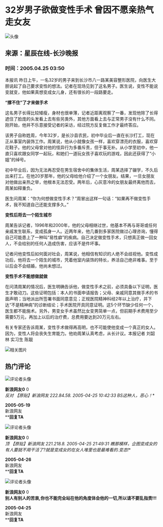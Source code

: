 # 32岁男子欲做变性手术 曾因不愿亲热气走女友

![头像](//n.sinaimg.cn/default/622af858/20181010/default_avatar.jpg)

## 来源：星辰在线-长沙晚报

### 时间：2005.04.25 03:50

本报讯 昨日上午，一名32岁的男子来到长沙市八一路某美容整形医院，向医生大胆说起了自己要求变性的想法。记者在现场见到了这名男子。医生说，变性不能说变就变，他如果真想变成女儿身，还有很长的一段路要走。

**“撑不住”了才来做手术**

这名男子长得比较矮瘦，身材也很单薄，记者近距离观察了一番，发现他除了长得遮住了脸庞的头发看上去有些另类外，其他方面看上去与正常男子没有什么不同。刚开始，他并不乐意接受记者的采访，经过院方反复做工作才最终答应。

该男子自称姓周，今年32岁，是长沙县农民，初中毕业后一直在长沙打工，现在正从事室内装饰工作。周某说，他从小就像女孩一样，喜欢穿漂亮的衣服，喜欢穿花鞋子。他的父母曾对他的怪异行为多番斥责，但于事无补。从小学至初中，他一直只喜欢跟女同学一起玩，和她们一道玩女孩子喜欢玩的游戏，因此还获得了“小姐”的绰号。

初中毕业后，因为无法再忍受在男生宿舍中的集体生活，周某选择了辍学，不久后出来打工。在他20岁那年，他的父母给他介绍了一个女朋友。结果，一旦女朋友对他做出亲热之举，他根本无法忍受。两年后，心灰意冷的女朋友最终离他而去，周某如释重负。

医生问周某：“你为何想做变性手术？”周冒出这样一句话：“如果再不做变性手术，我不知道自己还能支撑多久。”

**变性后将去一个陌生城市**

周某告诉记者，1996年和2000年，他的父母相继过世，他基本不再与哥哥或任何亲戚发生联系，变成孤身一人。近两年来，他几番到多家医院做过心理咨询，懂得自己可能患上了一种叫“易性癖”的疾病。自己决定做变性手术，只想真正做一回女人，不会给别的任何人造成伤害，应该不是件坏事。

记者问他变性后如何面对社会，周某说，他相信有知识的人绝不会歧视他。变性成功后，他将去一个陌生的城市，凭着他室内装饰的特长，养活自己绝非难事。至于以后会不会结婚，他尚未想过。

**变性手术不能想做就做**

在问清周某的情况后，医生明确告诉他，做变性手术之前，必须具备以下证明，医生才敢动刀。这些证明包括：本人的书面申请报告；父母、亲戚同意其做手术的书面声明；当地派出所签署书面同意意见；正规医院精神科经2年以上治疗，并下达“不是精神病”的诊断结论；手术医院开具同意证明。这5个环节缺少任何一个，医生都不能施术。另外，男变女手术虽然比女变男简单一点，但前期手术费用至少需要5万元，再加上以后的治疗费，总费用要达到20万元左右。

有关专家还告诉周某，变性手术做得再高明，也不可能使他变成一个真正的女人。因为，变性人将会丧失生育能力。他劝周某认真考虑，从长计议。本报记者 刘韶林 实习生 陈靓

![相关图片](//n.sinaimg.cn/default/2fb77759/20151125/320X320.png)

## 热门评论

![评论者头像](https://tp3.sinaimg.cn/1392597202/50/0/1)

**新浪网友0** 0  
**反对 【原贴】新浪网友 222.84.58.* 2005-04-25 10:42:33 BS这种人，恶心！**

**2005-05-19**  
新浪网友  
****回复TA**

![评论者头像](https://tp3.sinaimg.cn/1392597202/50/0/1)

**新浪网友0** 0  
**顶 【原贴】新浪网友 221.218.8.* 2005-04-25 21:49:31 瞧那模样，企图变成女的有人要就不用干活了?就是变成女的在女人堆里也是最难看的.变态!**

**2005-04-26**  
新浪网友  
****回复TA**

![评论者头像](https://tp3.sinaimg.cn/1392597202/50/0/1)

**新浪网友0** 0  
**别人有别人的苦衷,你也不能完全站在他的角度体会他的一切,所以请不要乱指责!!!**

**2005-04-25**  
新浪网友  
****回复TA**